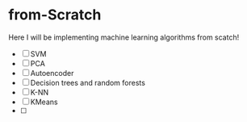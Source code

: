 # from-Scratch
Here I will be implementing machine learning algorithms from scatch!
- [ ] SVM
- [ ] PCA
- [ ] Autoencoder
- [ ] Decision trees and random forests
- [ ] K-NN
- [ ] KMeans
- [ ]  
